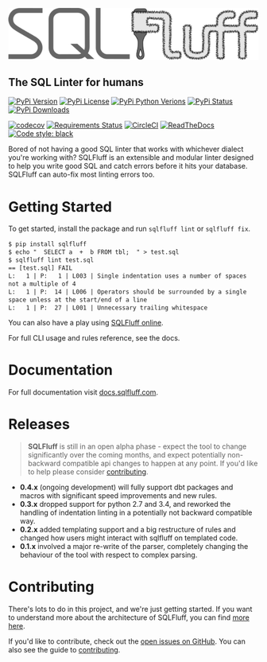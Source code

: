 ![SQLFluff](https://raw.githubusercontent.com/sqlfluff/sqlfluff/master/images/sqlfluff-wide.png)

## The SQL Linter for humans

[![PyPi Version](https://img.shields.io/pypi/v/sqlfluff.svg?style=flat-square&logo=PyPi)](https://pypi.org/project/sqlfluff/)
[![PyPi License](https://img.shields.io/pypi/l/sqlfluff.svg?style=flat-square)](https://pypi.org/project/sqlfluff/)
[![PyPi Python Verions](https://img.shields.io/pypi/pyversions/sqlfluff.svg?style=flat-square)](https://pypi.org/project/sqlfluff/)
[![PyPi Status](https://img.shields.io/pypi/status/sqlfluff.svg?style=flat-square)](https://pypi.org/project/sqlfluff/)
[![PyPi Downloads](https://img.shields.io/pypi/dm/sqlfluff?style=flat-square)](https://pypi.org/project/sqlfluff/)

[![codecov](https://img.shields.io/codecov/c/gh/sqlfluff/sqlfluff.svg?style=flat-square&logo=Codecov)](https://codecov.io/gh/sqlfluff/sqlfluff)
[![Requirements Status](https://img.shields.io/requires/github/sqlfluff/sqlfluff.svg?style=flat-square)](https://requires.io/github/sqlfluff/sqlfluff/requirements/?branch=master)
[![CircleCI](https://img.shields.io/circleci/build/gh/sqlfluff/sqlfluff/master?style=flat-square&logo=CircleCI)](https://circleci.com/gh/sqlfluff/sqlfluff/tree/master)
[![ReadTheDocs](https://img.shields.io/readthedocs/sqlfluff?style=flat-square&logo=Read%20the%20Docs)](https://sqlfluff.readthedocs.io)
[![Code style: black](https://img.shields.io/badge/code%20style-black-000000.svg?style=flat-square)](https://github.com/psf/black)

Bored of not having a good SQL linter that works with whichever dialect you're
working with? SQLFluff is an extensible and modular linter designed to help you write
good SQL and catch errors before it hits your database. SQLFluff can auto-fix most linting
errors too.

# Getting Started

To get started, install the package and run `sqlfluff lint` or `sqlfluff fix`.

```shell
$ pip install sqlfluff
$ echo "  SELECT a  +  b FROM tbl;  " > test.sql
$ sqlfluff lint test.sql
== [test.sql] FAIL
L:   1 | P:   1 | L003 | Single indentation uses a number of spaces not a multiple of 4
L:   1 | P:  14 | L006 | Operators should be surrounded by a single space unless at the start/end of a line
L:   1 | P:  27 | L001 | Unnecessary trailing whitespace
```

You can also have a play using [SQLFluff online](https://sqlfluff-online.herokuapp.com/).

For full CLI usage and rules reference, see the docs.

# Documentation

For full documentation visit [docs.sqlfluff.com](https://docs.sqlfluff.com/en/stable/).

# Releases

> **SQLFluff** is still in an open alpha phase - expect the tool to change significantly
> over the coming months, and expect potentially non-backward compatible api changes
> to happen at any point. If you'd like to help please consider [contributing](CONTRIBUTING.md).

* **0.4.x** (ongoing development) will fully support dbt packages and macros with significant speed improvements and new rules.
* **0.3.x** dropped support for python 2.7 and 3.4, and reworked the
  handling of indentation linting in a potentially not backward compatible way.
* **0.2.x** added templating support and a big restructure of rules
  and changed how users might interact with sqlfluff on templated code.
* **0.1.x** involved a major re-write of the parser, completely changing
  the behaviour of the tool with respect to complex parsing.

# Contributing

There's lots to do in this project, and we're just getting started. If you want to understand more
about the architecture of SQLFluff, you can find [more here](https://docs.sqlfluff.com/en/latest/architecture.html).

If you'd like to contribute, check out the
[open issues on GitHub](https://github.com/sqlfluff/sqlfluff/issues).
You can also see the guide to [contributing](CONTRIBUTING.md).
